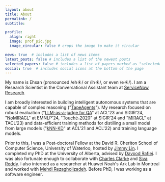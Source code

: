 ```yaml
---
layout: about
title: About
permalink: /
subtitle: 

profile:
  align: right
  image: prof_pic.jpg
  image_circular: false # crops the image to make it circular

news: true  # includes a list of news items
latest_posts: false # includes a list of the newest posts
selected_papers: false # includes a list of papers marked as "selected={true}"
social: true  # includes social icons at the bottom of the page
---
```


My name is Ehsan (pronounced /eh☀️/ or /ih☀️/, or even /e☀️/).
I am a Research Scientist in the Conversational Assistant team at [ServiceNow Research](https://www.servicenow.com/research/).

I am broadly interested in building intelligent autonomous systems that are capable of complex reasoning ("[TapeAgents](https://github.com/ServiceNow/TapeAgents/)").
My research focused on robust evaluation ("[LLM-as-a-judge for QA](https://aclanthology.org/2023.acl-long.307/)" at ACL'23 and SIGIR'24, "[NoMIRACL](https://aclanthology.org/2024.findings-emnlp.730/)" at EMNLP'24, "[Touché-2020](https://arxiv.org/abs/2407.07790)" at SIGIR'24 and "[MIRACL](http://miracl.ai/)" at TACL'23) 
and data-efficient training methods for distilling a small model from large models ("[kNN-KD](https://aclanthology.org/2021.findings-acl.309/)" at ACL'21 and ACL'22) and training language models.

Prior to this, I was a Post-doctoral Fellow at the David R. Cheriton School of Computer Science, University of Waterloo, hosted by [Jimmy Lin](https://cs.uwaterloo.ca/~jimmylin/).
I completed my PhD at the University of Alberta, advised by [Davood Rafiei](https://cs.ualberta.ca/~drafiei/).
I was also fortunate enough to collaborate with [Charles Clarke](https://plg.uwaterloo.ca/~claclark/) and [Siva Reddy](https://sivareddy.in/).
I also interned as a researcher at Huawei Noah's Ark Lab in Montreal and worked with [Mehdi Rezagholizadeh](https://ca.linkedin.com/in/mehdi-rezagholizadeh-61212346).
Before PhD, I was working as a software engineer.